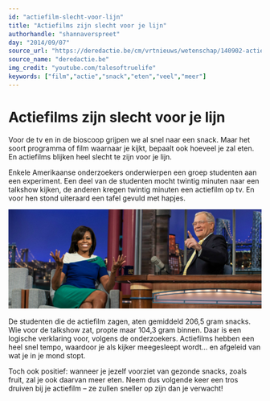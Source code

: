 ```yaml
---
id: "actiefilm-slecht-voor-lijn"
title: "Actiefilms zijn slecht voor je lijn"
authorhandle: "shannaverspreet"
day: "2014/09/07"
source_url: "https://deredactie.be/cm/vrtnieuws/wetenschap/140902-actiefilms-snacks"
source_name: "deredactie.be"
img_credit: "youtube.com/talesoftruelife"
keywords: ["film","actie","snack","eten","veel","meer"]
---
```

# Actiefilms zijn slecht voor je lijn
Voor de tv en in de bioscoop grijpen we al snel naar een snack. Maar het soort programma of film waarnaar je kijkt, bepaalt ook hoeveel je zal eten. En actiefilms blijken heel slecht te zijn voor je lijn.

Enkele Amerikaanse onderzoekers onderwierpen een groep studenten aan een experiment. Een deel van de studenten mocht twintig minuten naar een talkshow kijken, de anderen kregen twintig minuten een actiefilm op tv. En voor hen stond uiteraard een tafel gevuld met hapjes.

![wikimedia.org](2.jpg "Credit: wikimedia.org")

De studenten die de actiefilm zagen, aten gemiddeld 206,5 gram snacks. Wie voor de talkshow zat, propte maar 104,3 gram binnen. Daar is een logische verklaring voor, volgens de onderzoekers. Actiefilms hebben een heel snel tempo, waardoor je als kijker meegesleept wordt… en afgeleid van wat je in je mond stopt.

Toch ook positief: wanneer je jezelf voorziet van gezonde snacks, zoals fruit, zal je ook daarvan meer eten. Neem dus volgende keer een tros druiven bij je actiefilm – ze zullen sneller op zijn dan je verwacht!